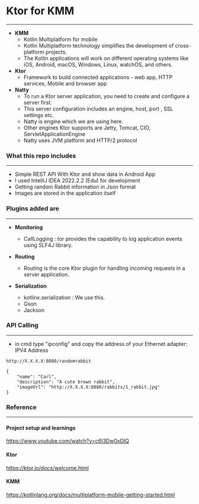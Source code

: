 # Ktor for KMM

-----

- **KMM**
  - Kotlin Multiplatform for mobile
  - Kotlin Multiplatform technology simplifies the development of cross-platform projects.
  - The Kotlin applications will work on different operating systems like iOS, Android, macOS, Windows, Linux, watchOS, and others.
- **Ktor**
  - Framework to build connected applications - web app, HTTP services, Mobile and browser app
- **Natty**
  - To run a Ktor server application, you need to create and configure a server first.
  - This server configuration includes an engine, host, port , SSL settings etc.
  - Natty is engine which we are using here.
  - Other engines Ktor supports are Jetty, Tomcat, CIO, ServletApplicationEngine
  - Natty uses JVM platform and HTTP/2 protocol
  
### What this repo includes

-----

- Simple REST API With Ktor and show data in  Android App
- I used IntelliJ IDEA 2022.2.2 (Edu) for development
- Getting random Rabbit information in Json format
- Images are stored in the application itself

### Plugins added are

-----

- **Monitoring**
  - CallLogging : tor provides the capability to log application events using SLF4J library.
- **Routing**
  - Routing is the core Ktor plugin for handling incoming requests in a server application.
 
- **Serialization**
  - kotlinx.serialization : We use this.
  - Gson
  - Jackson

### API Calling

-----

- in cmd type "ipconfig" and copy the address of your Ethernet adapter: IPV4 Address

~~~
http://X.X.X.X:8080/randomrabbit

{
	"name": "Carl",
	"description": "A cute brown rabbit",
	"imageUrl": "http://X.X.X.X:8080/rabbits/1_rabbit.jpg"
}

~~~

### Reference

-----

#### Project setup and learnings
https://www.youtube.com/watch?v=c6I3Dw0xDlQ
#### Ktor
https://ktor.io/docs/welcome.html
#### KMM
https://kotlinlang.org/docs/multiplatform-mobile-getting-started.html
